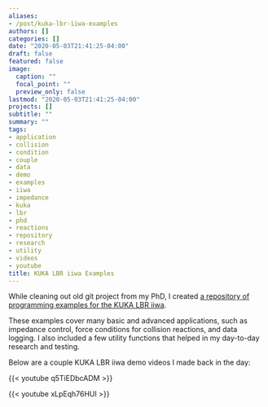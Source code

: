 ```yaml
---
aliases:
- /post/kuka-lbr-iiwa-examples
authors: []
categories: []
date: "2020-05-03T21:41:25-04:00"
draft: false
featured: false
image:
  caption: ""
  focal_point: ""
  preview_only: false
lastmod: "2020-05-03T21:41:25-04:00"
projects: []
subtitle: ""
summary: ""
tags:
- application
- collision
- condition
- couple
- data
- demo
- examples
- iiwa
- impedance
- kuka
- lbr
- phd
- reactions
- repository
- research
- utility
- videos
- youtube
title: KUKA LBR iiwa Examples
---
```


While cleaning out old git project from my PhD, I created [a repository of programming examples for the KUKA LBR iiwa](https://github.com/engnadeau/kuka-lbr-examples).

These examples cover many basic and advanced applications, such as impedance control, force conditions for collision reactions, and data logging.
I also included a few utility functions that helped in my day-to-day research and testing.

Below are a couple KUKA LBR iiwa demo videos I made back in the day:

{{< youtube q5TiEDbcADM >}}

{{< youtube xLpEqh76HUI >}}
